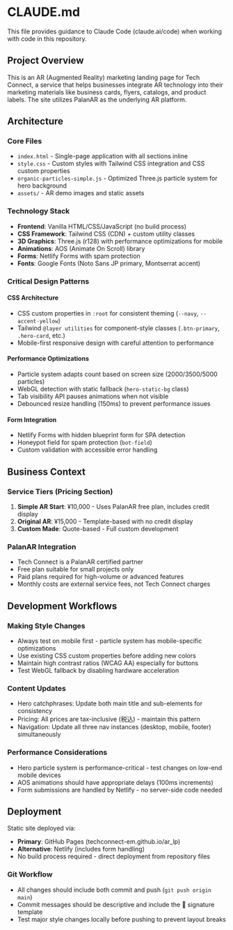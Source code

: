 # CLAUDE.md

This file provides guidance to Claude Code (claude.ai/code) when working with code in this repository.

## Project Overview

This is an AR (Augmented Reality) marketing landing page for Tech Connect, a service that helps businesses integrate AR technology into their marketing materials like business cards, flyers, catalogs, and product labels. The site utilizes PalanAR as the underlying AR platform.

## Architecture

### Core Files
- `index.html` - Single-page application with all sections inline
- `style.css` - Custom styles with Tailwind CSS integration and CSS custom properties
- `organic-particles-simple.js` - Optimized Three.js particle system for hero background
- `assets/` - AR demo images and static assets

### Technology Stack
- **Frontend**: Vanilla HTML/CSS/JavaScript (no build process)
- **CSS Framework**: Tailwind CSS (CDN) + custom utility classes
- **3D Graphics**: Three.js (r128) with performance optimizations for mobile
- **Animations**: AOS (Animate On Scroll) library
- **Forms**: Netlify Forms with spam protection
- **Fonts**: Google Fonts (Noto Sans JP primary, Montserrat accent)

### Critical Design Patterns

#### CSS Architecture
- CSS custom properties in `:root` for consistent theming (`--navy`, `--accent-yellow`)
- Tailwind `@layer utilities` for component-style classes (`.btn-primary`, `.hero-card`, etc.)
- Mobile-first responsive design with careful attention to performance

#### Performance Optimizations
- Particle system adapts count based on screen size (2000/3500/5000 particles)
- WebGL detection with static fallback (`hero-static-bg` class)
- Tab visibility API pauses animations when not visible
- Debounced resize handling (150ms) to prevent performance issues

#### Form Integration
- Netlify Forms with hidden blueprint form for SPA detection
- Honeypot field for spam protection (`bot-field`)
- Custom validation with accessible error handling

## Business Context

### Service Tiers (Pricing Section)
1. **Simple AR Start**: ¥10,000 - Uses PalanAR free plan, includes credit display
2. **Original AR**: ¥15,000 - Template-based with no credit display  
3. **Custom Made**: Quote-based - Full custom development

### PalanAR Integration
- Tech Connect is a PalanAR certified partner
- Free plan suitable for small projects only
- Paid plans required for high-volume or advanced features
- Monthly costs are external service fees, not Tech Connect charges

## Development Workflows

### Making Style Changes
- Always test on mobile first - particle system has mobile-specific optimizations
- Use existing CSS custom properties before adding new colors
- Maintain high contrast ratios (WCAG AA) especially for buttons
- Test WebGL fallback by disabling hardware acceleration

### Content Updates
- Hero catchphrases: Update both main title and sub-elements for consistency
- Pricing: All prices are tax-inclusive (税込) - maintain this pattern
- Navigation: Update all three nav instances (desktop, mobile, footer) simultaneously

### Performance Considerations
- Hero particle system is performance-critical - test changes on low-end mobile devices
- AOS animations should have appropriate delays (100ms increments)
- Form submissions are handled by Netlify - no server-side code needed

## Deployment

Static site deployed via:
- **Primary**: GitHub Pages (techconnect-em.github.io/ar_lp)
- **Alternative**: Netlify (includes form handling)
- No build process required - direct deployment from repository files

### Git Workflow
- All changes should include both commit and push (`git push origin main`)
- Commit messages should be descriptive and include the 🤖 signature template
- Test major style changes locally before pushing to prevent layout breaks